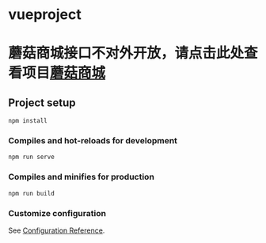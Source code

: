 # vueproject

# 蘑菇商城接口不对外开放，请点击此处查看项目[蘑菇商城](http://120.25.234.110)

## Project setup
```
npm install
```

### Compiles and hot-reloads for development
```
npm run serve
```

### Compiles and minifies for production
```
npm run build
```

### Customize configuration
See [Configuration Reference](https://cli.vuejs.org/config/).
